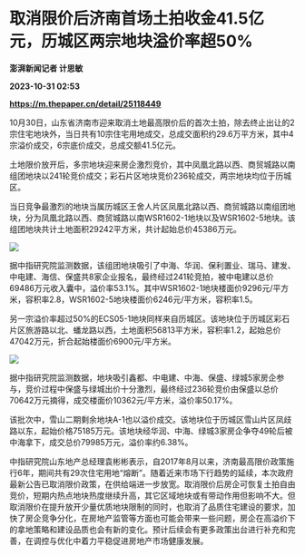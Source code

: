 # 取消限价后济南首场土拍收金41.5亿元，历城区两宗地块溢价率超50%
**澎湃新闻记者 计思敏**

**2023-10-31 02:53**

**https://m.thepaper.cn/detail/25118449**

10月30日，山东省济南市迎来取消土地最高限价后的首次土拍，除去终止出让的2宗住宅地块外，当日共有10宗住宅用地成交，总成交面积约29.6万平方米，其中4宗溢价成交，6宗底价成交，总成交额41.5亿元。

土地限价放开后，多宗地块迎来房企激烈竞价，其中凤凰北路以西、商贸城路以南组团地块以241轮竞价成交；彩石片区地块竞价236轮成交，两宗地块均位于历城区。

当日竞争最激烈的地块当属历城区王舍人片区凤凰北路以西、商贸城路以南组团地块，分为凤凰北路以西、商贸城路以南WSR1602-1地块以及WSR1602-5地块。该组团地块共计土地面积29242平方米，共计起始总价45386万元。

![](https://imagecloud.thepaper.cn/thepaper/image/276/256/119.png)

据中指研究院监测数据，该组团地块吸引了中海、华润、保利置业、瑞马、建发、中电建、海信、保盛共8家企业报名，最终经过241轮竞拍，被中电建以总价69486万元收入囊中，溢价率53.1%。其中WSR1602-1地块楼面价9296元/平方米，容积率2.8，WSR1602-5地块楼面价6246元/平方米，容积率1.5。

另一宗溢价率超过50%的ECS05-1地块同样来自历城区。该地块位于历城区彩石片区旅游路以北、蟠龙路以西，土地面积56813平方米，容积率1.2，起始总价47042万元，折合起始楼面价6900元/平方米。

![](https://imagecloud.thepaper.cn/thepaper/image/276/256/118.png)

据中指研究院监测数据，地块吸引鑫都、中电建、中海、保盛、绿城5家房企参与，竞价过程中保盛与绿城出价十分激烈，最终经过236轮竞价由保盛以总价70642万元摘得，成交楼面价10362元/平方米，溢价率50.17%。

该批次中，雪山二期剩余地块A-1也以溢价成交。该地块位于历城区雪山片区凤歧路以东，起始价格75185万元。该地块经华润、中海、绿城3家房企争夺49轮后被中海拿下，成交总价79985万元，溢价率约6.38%。

中指研究院山东地产总经理袁彬彬表示，自2017年8月以来，济南最高限价政策施行6年，期间共有29次住宅用地“熔断”。随着近来市场下行趋势的延续，本次政府最新公告已取消限价政策，在供给端进一步放宽。取消限价后房企可恢复土拍自由竞价，短期内热点地块热度继续升高，其它区域地块或有带动作用但影响不大。但取消限价在提升放开少量优质地块限制的同时，也取消了品质住宅建设的要求，加快了房企竞争分化，在房地产监管等方面也可能会带来一些问题，房企在高溢价下的拿地策略和建设品质也会有新的变化。预计后续会有更多政策出台进行补充和完善，在调控与优化中着力平稳促进房地产市场健康发展。